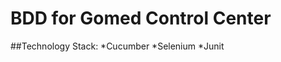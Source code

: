 BDD for Gomed Control Center
============================
##Technology Stack:
*Cucumber
*Selenium
*Junit

